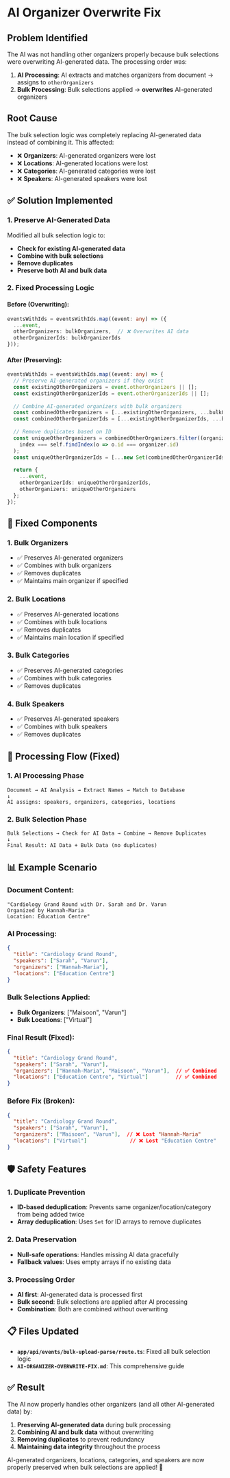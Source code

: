 # AI Organizer Overwrite Fix

## Problem Identified

The AI was not handling other organizers properly because bulk selections were overwriting AI-generated data. The processing order was:

1. **AI Processing**: AI extracts and matches organizers from document → assigns to `otherOrganizers`
2. **Bulk Processing**: Bulk selections applied → **overwrites** AI-generated organizers

## Root Cause

The bulk selection logic was completely replacing AI-generated data instead of combining it. This affected:

- ❌ **Organizers**: AI-generated organizers were lost
- ❌ **Locations**: AI-generated locations were lost  
- ❌ **Categories**: AI-generated categories were lost
- ❌ **Speakers**: AI-generated speakers were lost

## ✅ **Solution Implemented**

### **1. Preserve AI-Generated Data**
Modified all bulk selection logic to:
- **Check for existing AI-generated data**
- **Combine with bulk selections**
- **Remove duplicates**
- **Preserve both AI and bulk data**

### **2. Fixed Processing Logic**

#### **Before (Overwriting):**
```typescript
eventsWithIds = eventsWithIds.map((event: any) => ({
  ...event,
  otherOrganizers: bulkOrganizers,  // ❌ Overwrites AI data
  otherOrganizerIds: bulkOrganizerIds
}));
```

#### **After (Preserving):**
```typescript
eventsWithIds = eventsWithIds.map((event: any) => {
  // Preserve AI-generated organizers if they exist
  const existingOtherOrganizers = event.otherOrganizers || [];
  const existingOtherOrganizerIds = event.otherOrganizerIds || [];
  
  // Combine AI-generated organizers with bulk organizers
  const combinedOtherOrganizers = [...existingOtherOrganizers, ...bulkOrganizers];
  const combinedOtherOrganizerIds = [...existingOtherOrganizerIds, ...bulkOrganizerIds];
  
  // Remove duplicates based on ID
  const uniqueOtherOrganizers = combinedOtherOrganizers.filter((organizer, index, self) => 
    index === self.findIndex(o => o.id === organizer.id)
  );
  const uniqueOtherOrganizerIds = [...new Set(combinedOtherOrganizerIds)];
  
  return {
    ...event,
    otherOrganizerIds: uniqueOtherOrganizerIds,
    otherOrganizers: uniqueOtherOrganizers
  };
});
```

## 🔧 **Fixed Components**

### **1. Bulk Organizers**
- ✅ Preserves AI-generated organizers
- ✅ Combines with bulk organizers
- ✅ Removes duplicates
- ✅ Maintains main organizer if specified

### **2. Bulk Locations**
- ✅ Preserves AI-generated locations
- ✅ Combines with bulk locations
- ✅ Removes duplicates
- ✅ Maintains main location if specified

### **3. Bulk Categories**
- ✅ Preserves AI-generated categories
- ✅ Combines with bulk categories
- ✅ Removes duplicates

### **4. Bulk Speakers**
- ✅ Preserves AI-generated speakers
- ✅ Combines with bulk speakers
- ✅ Removes duplicates

## 🎯 **Processing Flow (Fixed)**

### **1. AI Processing Phase**
```
Document → AI Analysis → Extract Names → Match to Database
↓
AI assigns: speakers, organizers, categories, locations
```

### **2. Bulk Selection Phase**
```
Bulk Selections → Check for AI Data → Combine → Remove Duplicates
↓
Final Result: AI Data + Bulk Data (no duplicates)
```

## 📊 **Example Scenario**

### **Document Content:**
```
"Cardiology Grand Round with Dr. Sarah and Dr. Varun
Organized by Hannah-Maria
Location: Education Centre"
```

### **AI Processing:**
```json
{
  "title": "Cardiology Grand Round",
  "speakers": ["Sarah", "Varun"],
  "organizers": ["Hannah-Maria"],
  "locations": ["Education Centre"]
}
```

### **Bulk Selections Applied:**
- **Bulk Organizers**: ["Maisoon", "Varun"]
- **Bulk Locations**: ["Virtual"]

### **Final Result (Fixed):**
```json
{
  "title": "Cardiology Grand Round",
  "speakers": ["Sarah", "Varun"],
  "organizers": ["Hannah-Maria", "Maisoon", "Varun"],  // ✅ Combined
  "locations": ["Education Centre", "Virtual"]         // ✅ Combined
}
```

### **Before Fix (Broken):**
```json
{
  "title": "Cardiology Grand Round",
  "speakers": ["Sarah", "Varun"],
  "organizers": ["Maisoon", "Varun"],  // ❌ Lost "Hannah-Maria"
  "locations": ["Virtual"]              // ❌ Lost "Education Centre"
}
```

## 🛡️ **Safety Features**

### **1. Duplicate Prevention**
- **ID-based deduplication**: Prevents same organizer/location/category from being added twice
- **Array deduplication**: Uses `Set` for ID arrays to remove duplicates

### **2. Data Preservation**
- **Null-safe operations**: Handles missing AI data gracefully
- **Fallback values**: Uses empty arrays if no existing data

### **3. Processing Order**
- **AI first**: AI-generated data is processed first
- **Bulk second**: Bulk selections are applied after AI processing
- **Combination**: Both are combined without overwriting

## 📋 **Files Updated**

- **`app/api/events/bulk-upload-parse/route.ts`**: Fixed all bulk selection logic
- **`AI-ORGANIZER-OVERWRITE-FIX.md`**: This comprehensive guide

## ✅ **Result**

The AI now properly handles other organizers (and all other AI-generated data) by:

1. **Preserving AI-generated data** during bulk processing
2. **Combining AI and bulk data** without overwriting
3. **Removing duplicates** to prevent redundancy
4. **Maintaining data integrity** throughout the process

AI-generated organizers, locations, categories, and speakers are now properly preserved when bulk selections are applied! 🎉


